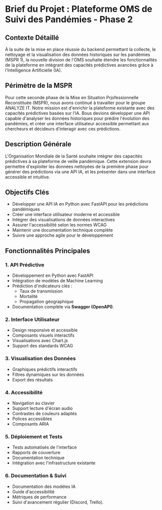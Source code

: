 # Brief du Projet : Plateforme OMS de Suivi des Pandémies - Phase 2

## Contexte Détaillé

À la suite de la mise en place réussie du backend permettant la collecte, le nettoyage et la visualisation des données historiques sur les pandémies (MSPR 1), la nouvelle division de l'OMS souhaite étendre les fonctionnalités de la plateforme en intégrant des capacités prédictives avancées grâce à l'Intelligence Artificielle (IA).

## Périmètre de la MSPR

Pour cette seconde phase de la Mise en Situation Prjofessionnelle Reconstituée (MSPR), nous avons continué à travailler pour le groupe ANALYZE IT. Notre mission est d'enrichir la plateforme existante avec des capacités prédictives basées sur l'IA. Bous devions développer une API capable d'analyser les données historiques pour prédire l'évolution des pandémies, et créer une interface utilisateur accessible permettant aux chercheurs et décideurs d'interagir avec ces prédictions.

## Description Générale

L'Organisation Mondiale de la Santé souhaite intégrer des capacités prédictives à sa plateforme de veille pandémique. Cette extension devra permettre d'exploiter les données nettoyées de la première phase pour générer des prédictions via une API IA, et les présenter dans une interface accessible et intuitive.

## Objectifs Clés

- Développer une API IA en Python avec FastAPI pour les prédictions pandémiques
- Créer une interface utilisateur moderne et accessible
- Intégrer des visualisations de données interactives
- Assurer l'accessibilité selon les normes WCAG
- Maintenir une documentation technique complète
- Suivre une approche agile pour le développement

## Fonctionnalités Principales

### 1. API Prédictive

- Développement en Python avec FastAPI
- Intégration de modèles de Machine Learning
- Prédiction d'indicateurs clés :
  - Taux de transmission
  - Mortalité
  - Propagation géographique
- Documentation complète via **Swagger (OpenAPI)**.

### 2. Interface Utilisateur

- Design responsive et accessible
- Composants visuels interactifs
- Visualisations avec Chart.js
- Support des standards WCAG

### 3. Visualisation des Données

- Graphiques prédictifs interactifs
- Filtres dynamiques sur les données
- Export des résultats

### 4. Accessibilité

- Navigation au clavier
- Support lecture d'écran audio
- Contrastes de couleurs adaptés
- Polices accessibles
- Composants ARIA

### 5. Déploiement et Tests

- Tests automatisés de l'interface
- Rapports de couverture
- Documentation technique
- Intégration avec l'infrastructure existante

### 6. Documentation & Suivi

- Documentation des modèles IA
- Guide d'accessibilité
- Métriques de performance
- Suivi d'avancement régulier (Discord, Trello).
